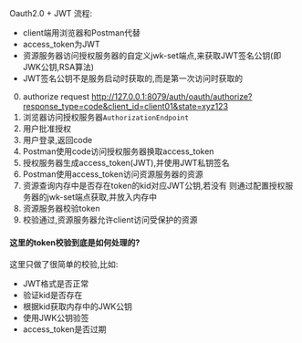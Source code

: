 Oauth2.0 + JWT 流程:  

- client端用浏览器和Postman代替
- access_token为JWT
- 资源服务器访问授权服务器的自定义jwk-set端点,来获取JWT签名公钥(即JWK公钥,RSA算法)
- JWT签名公钥不是服务启动时获取的,而是第一次访问时获取的

0. authorize request http://127.0.0.1:8079/auth/oauth/authorize?response_type=code&client_id=client01&state=xyz123
1. 浏览器访问授权服务器`AuthorizationEndpoint`
2. 用户批准授权
3. 用户登录,返回code
4. Postman使用code访问授权服务器换取access_token
5. 授权服务器生成access_token(JWT),并使用JWT私钥签名
6. Postman使用access_token访问资源服务器的资源
7. 资源查询内存中是否存在token的kid对应JWT公钥,若没有
则通过配置授权服务器的jwk-set端点获取,并放入内存中
8. 资源服务器校验token
9. 校验通过,资源服务器允许client访问受保护的资源

#### 这里的token校验到底是如何处理的?
这里只做了很简单的校验,比如:
- JWT格式是否正常
- 验证kid是否存在
- 根据kid获取内存中的JWK公钥
- 使用JWK公钥验签
- access_token是否过期